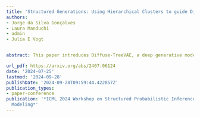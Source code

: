 ```yaml
---
title: 'Structured Generations: Using Hierarchical Clusters to guide Diffusion Models'
authors:
- Jorge da Silva Gonçalves
- Laura Manduchi
- admin
- Julia E Vogt


abstract: This paper introduces Diffuse-TreeVAE, a deep generative model that integrates hierarchical clustering into the framework of Denoising Diffusion Probabilistic Models (DDPMs). The proposed approach generates new images by sampling from a root embedding of a learned latent tree VAE-based structure, it then propagates through hierarchical paths, and utilizes a second-stage DDPM to refine and generate distinct, high-quality images for each data cluster. The result is a model that not only improves image clarity but also ensures that the generated samples are representative of their respective clusters, addressing the limitations of previous VAE-based methods and advancing the state of clustering-based generative modeling.

url_pdf: https://arxiv.org/abs/2407.06124
date: '2024-07-25'
lastmod: '2024-09-28'
publishDate: '2024-09-28T09:59:44.422857Z'
publication_types:
- paper-conference
publication: '*ICML 2024 Workshop on Structured Probabilistic Inference & Generative
  Modeling*'
---
```

